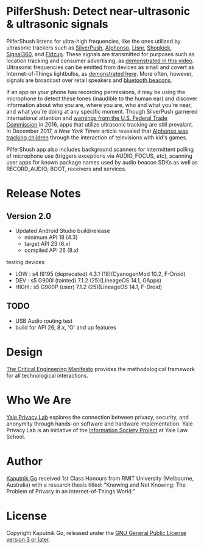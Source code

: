 # PilferShush: Detect near-ultrasonic &amp; ultrasonic signals

PilferShush listens for ultra-high frequencies, like the ones utilized by ultrasonic trackers such as [SilverPush](https://reports.exodus-privacy.eu.org/trackers/80/), [Alphonso](https://reports.exodus-privacy.eu.org/trackers/82/), [Lisnr](https://reports.exodus-privacy.eu.org/trackers/79/), [Shopkick](https://reports.exodus-privacy.eu.org/trackers/81/), [Signal360](https://reports.exodus-privacy.eu.org/trackers/86/), and [Fidzup](https://reports.exodus-privacy.eu.org/trackers/2/).  These signals are transmitted for purposes such as location tracking and consumer advertising, as [demonstrated in this video](https://www.youtube.com/watch?v=Xweq1eF_eP4).  Ultrasonic frequencies can be emitted from devices as small and covert as Internet-of-Things lightbulbs, as [demonstrated here](https://vimeo.com/183291077).  More often, however, signals are broadcast over retail speakers and [bluetooth beacons](https://hackaday.com/2017/05/04/ultrasonic-tracking-beacons/).

If an app on your phone has recording permissions, it may be using the microphone to detect these tones (inaudible to the human ear) and discover information about who you are, where you are, who and what you're near, and what you're doing at any specific moment.  Though SilverPush garnered international attention and [warnings from the U.S. Federal Trade Commission](https://www.ftc.gov/news-events/press-releases/2016/03/ftc-issues-warning-letters-app-developers-using-silverpush-code) in 2016, apps that utilize ultrasonic tracking are still prevalant.  In December 2017, a _New York Times_ article revealed that [Alphonso was tracking children](https://www.nytimes.com/2017/12/28/business/media/alphonso-app-tracking.html) through the interaction of televisions with kid's games.

PilferShush app also includes background scanners for intermittent polling of microphone use (triggers exceptions via AUDIO_FOCUS, etc), scanning user apps for known package names used by audio beacon SDKs as well as RECORD_AUDIO, BOOT, receivers and services.

# Release Notes

## Version 2.0
* Updated Android Studio build/release
  * minimum API 18 (4.3)
  * target API 23 (6.x)
  * compiled API 26 (8.x) 

testing devices  
* LOW : s4 I9195 (deprecated) 4.3.1 (18)(CyanogenMod 10.2, F-Droid)
* DEV : s5 G900I (tainted) 7.1.2 (25)(LineageOS 14.1, GApps)
* HIGH : s5 G900P (user) 7.1.2 (25)(LineageOS 14.1, F-Droid)

## TODO
* USB Audio routing test
* build for API 26, 8.x, 'O' and up features

# Design
[The Critical Engineering Manifesto](https://criticalengineering.org/) provides the methodological framework for all technological interactions.

# Who We Are
[Yale Privacy Lab](https://privacylab.yale.edu) explores the connection between privacy, security, and anonymity through hands-on software and hardware implementation. Yale Privacy Lab is an initiative of the [Information Society Project](https://www.law.yale.edu/isp) at Yale Law School.

# Author
[Kaputnik Go](https://github.com/kaputnikGo) received 1st Class Honours from RMIT University (Melbourne, Australia) with a research thesis titled: "Knowing and Not Knowing: The Problem of Privacy in an Internet-of-Things World."

# License
Copyright Kaputnik Go, released under the [GNU General Public License version 3 or later](https://www.gnu.org/licenses/gpl-3.0.en.html).
